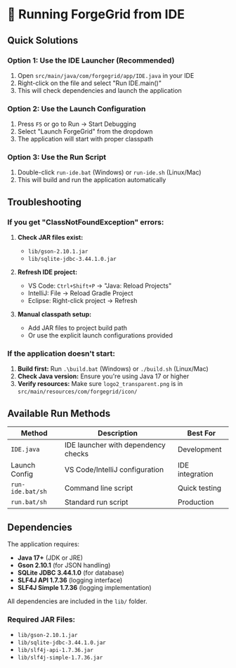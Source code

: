 # 🚀 Running ForgeGrid from IDE

## Quick Solutions

### Option 1: Use the IDE Launcher (Recommended)
1. Open `src/main/java/com/forgegrid/app/IDE.java` in your IDE
2. Right-click on the file and select "Run IDE.main()"
3. This will check dependencies and launch the application

### Option 2: Use the Launch Configuration
1. Press `F5` or go to Run → Start Debugging
2. Select "Launch ForgeGrid" from the dropdown
3. The application will start with proper classpath

### Option 3: Use the Run Script
1. Double-click `run-ide.bat` (Windows) or `run-ide.sh` (Linux/Mac)
2. This will build and run the application automatically

## Troubleshooting

### If you get "ClassNotFoundException" errors:

1. **Check JAR files exist:**
   - `lib/gson-2.10.1.jar`
   - `lib/sqlite-jdbc-3.44.1.0.jar`

2. **Refresh IDE project:**
   - VS Code: `Ctrl+Shift+P` → "Java: Reload Projects"
   - IntelliJ: File → Reload Gradle Project
   - Eclipse: Right-click project → Refresh

3. **Manual classpath setup:**
   - Add JAR files to project build path
   - Or use the explicit launch configurations provided

### If the application doesn't start:

1. **Build first:** Run `.\build.bat` (Windows) or `./build.sh` (Linux/Mac)
2. **Check Java version:** Ensure you're using Java 17 or higher
3. **Verify resources:** Make sure `logo2_transparent.png` is in `src/main/resources/com/forgegrid/icon/`

## Available Run Methods

| Method | Description | Best For |
|--------|-------------|----------|
| `IDE.java` | IDE launcher with dependency checks | Development |
| Launch Config | VS Code/IntelliJ configuration | IDE integration |
| `run-ide.bat/sh` | Command line script | Quick testing |
| `run.bat/sh` | Standard run script | Production |

## Dependencies

The application requires:
- **Java 17+** (JDK or JRE)
- **Gson 2.10.1** (for JSON handling)
- **SQLite JDBC 3.44.1.0** (for database)
- **SLF4J API 1.7.36** (logging interface)
- **SLF4J Simple 1.7.36** (logging implementation)

All dependencies are included in the `lib/` folder.

### Required JAR Files:
- `lib/gson-2.10.1.jar`
- `lib/sqlite-jdbc-3.44.1.0.jar`
- `lib/slf4j-api-1.7.36.jar`
- `lib/slf4j-simple-1.7.36.jar`
